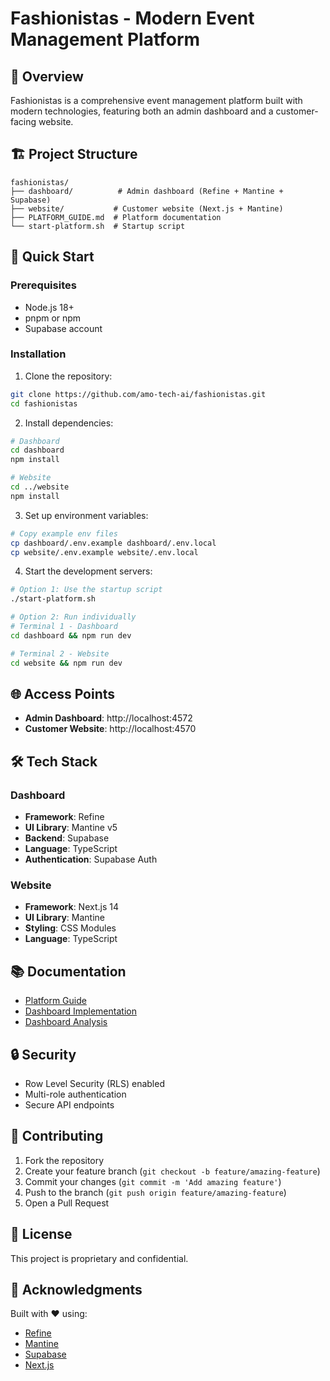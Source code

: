 # Fashionistas - Modern Event Management Platform

## 🎨 Overview

Fashionistas is a comprehensive event management platform built with modern technologies, featuring both an admin dashboard and a customer-facing website.

## 🏗️ Project Structure

```
fashionistas/
├── dashboard/          # Admin dashboard (Refine + Mantine + Supabase)
├── website/           # Customer website (Next.js + Mantine)
├── PLATFORM_GUIDE.md  # Platform documentation
└── start-platform.sh  # Startup script
```

## 🚀 Quick Start

### Prerequisites
- Node.js 18+
- pnpm or npm
- Supabase account

### Installation

1. Clone the repository:
```bash
git clone https://github.com/amo-tech-ai/fashionistas.git
cd fashionistas
```

2. Install dependencies:
```bash
# Dashboard
cd dashboard
npm install

# Website
cd ../website
npm install
```

3. Set up environment variables:
```bash
# Copy example env files
cp dashboard/.env.example dashboard/.env.local
cp website/.env.example website/.env.local
```

4. Start the development servers:
```bash
# Option 1: Use the startup script
./start-platform.sh

# Option 2: Run individually
# Terminal 1 - Dashboard
cd dashboard && npm run dev

# Terminal 2 - Website
cd website && npm run dev
```

## 🌐 Access Points

- **Admin Dashboard**: http://localhost:4572
- **Customer Website**: http://localhost:4570

## 🛠️ Tech Stack

### Dashboard
- **Framework**: Refine
- **UI Library**: Mantine v5
- **Backend**: Supabase
- **Language**: TypeScript
- **Authentication**: Supabase Auth

### Website
- **Framework**: Next.js 14
- **UI Library**: Mantine
- **Styling**: CSS Modules
- **Language**: TypeScript

## 📚 Documentation

- [Platform Guide](PLATFORM_GUIDE.md)
- [Dashboard Implementation](./dashboard/IMPLEMENTATION_GUIDE.md)
- [Dashboard Analysis](./dashboard/DASHBOARD_ANALYSIS_REPORT.md)

## 🔒 Security

- Row Level Security (RLS) enabled
- Multi-role authentication
- Secure API endpoints

## 🤝 Contributing

1. Fork the repository
2. Create your feature branch (`git checkout -b feature/amazing-feature`)
3. Commit your changes (`git commit -m 'Add amazing feature'`)
4. Push to the branch (`git push origin feature/amazing-feature`)
5. Open a Pull Request

## 📝 License

This project is proprietary and confidential.

## 🙏 Acknowledgments

Built with ❤️ using:
- [Refine](https://refine.dev)
- [Mantine](https://mantine.dev)
- [Supabase](https://supabase.com)
- [Next.js](https://nextjs.org)
